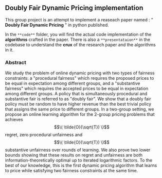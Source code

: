 ## Doubly Fair Dynamic Pricing implementation

This group project is an attempt to implement a reaseach paper named : " **Doubly Fair Dynamic Pricing** " in python published.

In the `**code**` folder, you will find the actual code implementation of the **algorithms** crafted in the paper.
There is also a `**presentataion**` in the codebase to understand the **crux** of the research paper and the algorithms in it.

### Abstract

We study the problem of online dynamic pricing with two types of fairness constraints: a "procedural fairness" which requires the proposed prices to be equal in expectation among different groups, and a "substantive fairness" which requires the accepted prices to be equal in expectation among different groups. A policy that is simultaneously procedural and substantive fair is referred to as "doubly fair". We show that a doubly fair policy must be random to have higher revenue than the best trivial policy that assigns the same price to different groups. In a two-group setting, we propose an online learning algorithm for the 2-group pricing problems that achieves $$\( \tilde{O}(\sqrt{T}) \)$$ regret, zero procedural unfairness and $$\( \tilde{O}(\sqrt{T}) \)$$ substantive unfairness over rounds of learning. We also prove two lower bounds showing that these results on regret and unfairness are both information-theoretically optimal up to iterated logarithmic factors. To the best of our knowledge, this is the first dynamic pricing algorithm that learns to price while satisfying two fairness constraints at the same time.
